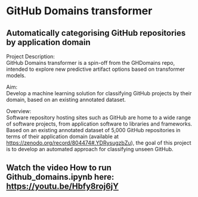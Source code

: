 # GitHub Domains transformer
## Automatically categorising GitHub repositories by application domain

Project Description:   
GitHub Domains transformer is a spin-off from the GHDomains repo, intended to explore new predictive artifact options based on transformer models.

Aim:   
Develop a machine learning solution for classifying GitHub projects by their domain, based on an existing annotated dataset.

Overview:   
Software repository hosting sites such as GitHub are home to a wide range of software projects, from application software to libraries and frameworks. Based on an existing annotated dataset of 5,000 GitHub repositories in terms of their application domain (available at https://zenodo.org/record/804474#.YDRysugzbZu), the goal of this project is to develop an automated approach for classifying unseen GitHub.


## Watch the video How to run Github_domains.ipynb here: https://youtu.be/Hbfy8roj6jY
